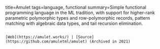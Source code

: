 title=Amulet
tags=language, functional
summary=Simple functional programming language in the ML tradition, with support for higher-rank parametric polymorphic types and row-polymorphic records, pattern matching with algebraic data types, and tail recursion elimination.
~~~~~~

[Web](https://amulet.works/) | [Source](https://github.com/amuletml/amulet) (Archived in 2021)
